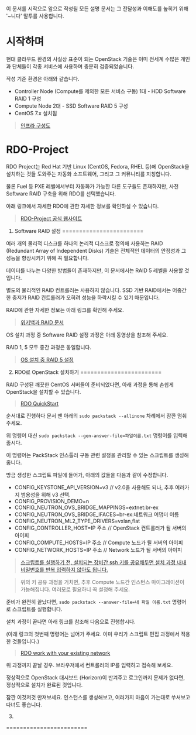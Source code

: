 이 문서를 시작으로 앞으로 작성될 모든 설명 문서는 그 전달성과 이해도를 높히기 위해 '~니다' 말투를 사용합니다.

시작하며
========================

현대 클라우드 환경의 사실상 표준이 되는 OpenStack 기술은 이미 전세계 수많은 개인과 단체들이 각종 서비스에 사용하며 충분히 검증되었습니다.

작성 기준 환경은 아래와 같습니다.

* Controller Node (Compute를 제외한 모든 서비스 구동) 1대 - HDD Software RAID 1 구성
* Compute Node 2대 - SSD Software RAID 5 구성
* CentOS 7.x 설치됨

> [인프라 구성도](https://gitlab.com/geekstack_io/openstack-infrastructure/blob/master/deploy/_images/infrastructure.png)

RDO-Project
========================

RDO Project는 Red Hat 기반 Linux (CentOS, Fedora, RHEL 등)에 OpenStack을 설치하는 것들 도와주는 자동화 소프트웨어, 그리고 그 커뮤니티를 지칭합니다.

물론 Fuel 등 PXE 레벨에서부터 자동화가 가능한 다른 도구들도 존재하지만, 사전 Software RAID 구축을 위해 RDO를 선택했습니다.

아래 링크에서 자세한 RDO에 관한 자세한 정보를 확인하실 수 있습니다.

> [RDO-Project 공식 웹사이트](https://www.rdoproject.org)


1. Software RAID 설정
========================

여러 개의 물리적 디스크를 하나의 논리적 디스크로 정의해 사용하는 RAID (Redundant Array of Independent Disks) 기술은 전체적인 데이터의 안정성과 그 성능을 향상시키기 위해 꼭 필요합니다.

데이터를 나누는 다양한 방법들이 존재하지만, 이 문서에서는 RAID 5 레벨을 사용할 것입니다.

별도의 물리적인 RAID 컨트롤러는 사용하지 않습니다. SSD 기반 RAID에서는 어중간한 중저가 RAID 컨트롤러가 오히려 성능을 하락시킬 수 있기 때문입니다.

RAID에 관한 자세한 정보는 아래 링크를 확인해 주세요.

> [위키백과 RAID 문서](https://ko.wikipedia.org/wiki/RAID)

OS 설치 과정 중 Software RAID 설정 과정은 아래 동영상을 참조해 주세요.

RAID 1, 5 모두 중간 과정은 동일합니다.

> [OS 설치 중 RAID 5 설정](https://www.youtube.com/watch?v=xmi8bQau9GY)


2. RDO로 OpenStack 설치하기
========================

RAID 구성된 깨끗한 CentOS 서버들이 준비되었다면, 아래 과정을 통해 손쉽게 OpenStack을 설치할 수 있습니다.

> [RDO QuickStart](https://www.rdoproject.org/install/quickstart/)

순서대로 진행하다 문서 맨 아래의 `sudo packstack --allinone` 차례에서 잠깐 멈춰 주세요.

위 명령어 대신 `sudo packstack --gen-answer-file=파일이름.txt` 명령어를 입력해 줍시다.

이 명령어는 PackStack 인스톨러 구동 관련 설정을 관리할 수 있는 스크립트를 생성해 줍니다.

방금 생성한 스크립트 파일에 들어가, 아래의 값들을 다음과 같이 수정합니다.

* CONFIG_KEYSTONE_API_VERSION=v3 // v2.0을 사용해도 되나, 추후 여러가지 범용성을 위해 v3 선택.
* CONFIG_PROVISION_DEMO=n
* CONFIG_NEUTRON_OVS_BRIDGE_MAPPINGS=extnet:br-ex
* CONFIG_NEUTRON_OVS_BRIDGE_IFACES=br-ex:네트워크 어댑터 이름
* CONFIG_NEUTRON_ML2_TYPE_DRIVERS=vxlan,flat
* CONFIG_CONTROLLER_HOST=IP 주소 // OpenStack 컨트롤러가 될 서버의 아이피
* CONFIG_COMPUTE_HOSTS=IP 주소 // Compute 노드가 될 서버의 아이피
* CONFIG_NETWORK_HOSTS=IP 주소 // Network 노드가 될 서버의 아이피

> [스크립트를 실행하기 전, 설치되는 장비간 ssh 키를 공유해두면 설치 과정 내내 비밀번호를 반복 입력하지 않아도 됩니다.](https://www.rdoproject.org/documentation/enabling-migrations/)

> 위의 키 공유 과정을 거치면, 추후 Compute 노드간 인스턴스 마이그레이션이 가능해집니다. 여러모로 필요하니 꼭 설정해 주세요.

준비가 완전히 끝났다면, `sudo packstack --answer-file=내 파일 이름.txt` 명령어로 스크립트를 실행합니다.

설치 과정이 끝나면 아래 링크를 참조해 다음으로 진행합시다.

(아래 링크의 첫번째 명령어는 넘어가 주세요. 이미 우리가 스크립트 편집 과정에서 적용한 것들입니다.)

> [RDO work with your existing network](https://www.rdoproject.org/networking/neutron-with-existing-external-network/)

위 과정까지 끝날 경우. 브라우저에서 컨트롤러의 IP를 입력하고 접속해 보세요.

정상적으로 OpenStack 대시보드 (Horizon)이 반겨주고 로그인까지 문제가 없다면, 정상적으로 설치가 완료된 것입니다.

잠깐 이것저것 만져보세요. 인스턴스를 생성해보고, 여러가지 마음이 가는대로 쑤셔보고 다녀도 좋습니다.

3.
========================
